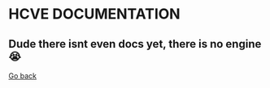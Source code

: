 # HCVE DOCUMENTATION

## Dude there isnt even docs yet, there is no engine :sob:

[Go back](https://github.com/ImJustLo/HCVE)
